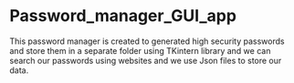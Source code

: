 # Password_manager_GUI_app

This password manager is created to generated high security passwords and store them in a separate folder using TKintern library and we can search our passwords using websites and we use Json files to store our data.

